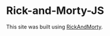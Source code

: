 # Rick-and-Morty-JS

This site was built using [RickAndMorty](https://jaisson29.github.io/Rick-and-Morty-JS/).
